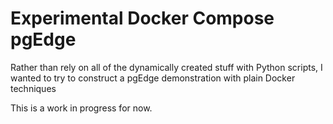 # Experimental Docker Compose pgEdge

Rather than rely on all of the dynamically created stuff 
with Python scripts, I wanted to try to construct a 
pgEdge demonstration with plain Docker techniques

This is a work in progress for now.
